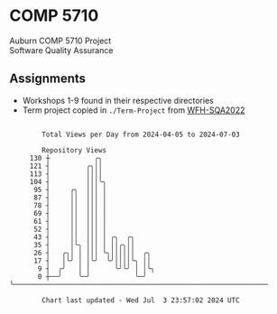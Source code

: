 # COMP 5710
Auburn COMP 5710 Project  
Software Quality Assurance

## Assignments
- Workshops 1-9 found in their respective directories
- Term project copied in `./Term-Project` from [WFH-SQA2022](https://github.com/wumphlett/WFH-SQA2022-AUBURN)

```

        Total Views per Day from 2024-04-05 to 2024-07-03

        Repository Views
     130 ┼           ╭╮
     121 ┤         ╭╮││
     113 ┤         ││││
     104 ┤         │││╰╮
      95 ┤     ╭╮  │││ │
      87 ┤     ││  │││ │
      78 ┤     ││  │││ │
      69 ┤     ││  │││ │
      61 ┤     ││  │││ │
      52 ┤     ││  │││ │
      43 ┤     ││  │││ │ ╭╮  ╭╮
      35 ┤     │╰╮ │││ │ ││╭╮││
      26 ┤   ╭╮│ │ │││ ╰╮││││││  ╭╮
      17 ┤   │╰╯ │ │╰╯  ╰╯││││╰╮ ││
       9 ┤  ╭╯   │ │      ╰╯╰╯ │ │╰╮
       0 ┼──╯    ╰─╯           ╰─╯ ╰───────────────────────────────────────────────────────────────

        Chart last updated - Wed Jul  3 23:57:02 2024 UTC
        
```
